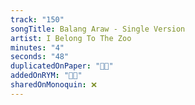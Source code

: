 ```yaml
---
track: "150"
songTitle: Balang Araw - Single Version
artist: I Belong To The Zoo
minutes: "4"
seconds: "48"
duplicatedOnPaper: "👍🏻"
addedOnRYM: "👍🏻"
sharedOnMonoquin: ❌
---
```

